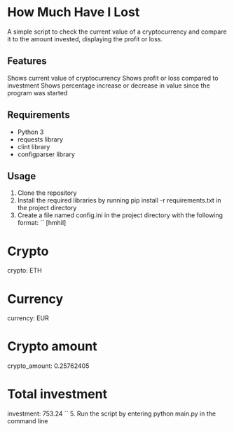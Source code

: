 # How Much Have I Lost
A simple script to check the current value of a cryptocurrency and compare it to the amount invested, displaying the profit or loss.

## Features
Shows current value of cryptocurrency
Shows profit or loss compared to investment
Shows percentage increase or decrease in value since the program was started
## Requirements
- Python 3
- requests library
- clint library
- configparser library
## Usage
1. Clone the repository
2. Install the required libraries by running pip install -r requirements.txt in the project directory
3. Create a file named config.ini in the project directory with the following format:
´´
[hmhil]

# Crypto
crypto: ETH

# Currency
currency: EUR

# Crypto amount
crypto_amount: 0.25762405 

# Total investment
investment: 753.24
´´
5. Run the script by entering python main.py in the command line
